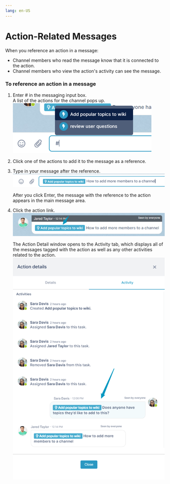 ```yaml
---
lang: en-US
---
```


# Action-Related Messages

When you reference an action in a message:

-   Channel members who read the message know that it is connected to the action.
-   Channel members who view the action's activity can see the message.

### To reference an action in a message

1.  Enter # in the messaging input box.  
    A list of the actions for the channel pops up.  
    ![Pop up showing actions for the channel](../assets/actions/messages/pop-up-showing-actions-for-the-channel.png)  
      
    
2.  Click one of the actions to add it to the message as a reference.
3.  Type in your message after the reference.  
    ![Message with action reference](../assets/actions/messages/message-with-action-reference.png)  
      
    After you click Enter, the message with the reference to the action appears in the main message area. 
4.  Click the action link.  
    ![Click Action Link in message](../assets/actions/messages/click-action-link-in-message.png)  
      
    The Action Detail window opens to the Activity tab, which displays all of the messages tagged with the action as well as any other activities related to the action.  
    ![Action details activity tab with messages](../assets/actions/messages/action-details-activity-tab-with-messages.png)
